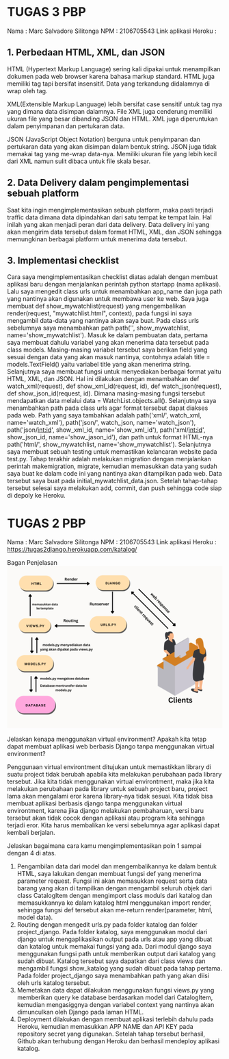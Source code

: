 # TUGAS 3 PBP

Nama : Marc Salvadore Silitonga
NPM  : 2106705543
Link aplikasi Heroku : 

## 1. Perbedaan HTML, XML, dan JSON

HTML (Hypertext Markup Language) sering kali dipakai untuk menampilkan dokumen pada web browser karena bahasa markup standard. HTML juga memiliki tag tapi bersifat insensitif. Data yang terkandung didalamnya di wrap oleh tag.

XML(Extensible Markup Language) lebih bersifat case sensitif untuk tag nya yang dimana data disimpan dalamnya. File XML juga cenderung memiliki ukuran file yang besar dibanding JSON dan HTML. XML juga diperuntukan dalam penyimpanan dan pertukaran data.

JSON (JavaScript Object Notation) berguna untuk penyimpanan dan pertukaran data yang akan disimpan dalam bentuk string. JSON juga tidak memakai tag yang me-wrap data-nya. Memiliki ukuran file yang lebih kecil dari XML namun sulit dibaca untuk file skala besar.


## 2. Data Delivery dalam pengimplementasi sebuah platform

Saat kita ingin mengimplementasikan sebuah platform, maka pasti terjadi traffic data dimana data dipindahkan dari satu tempat ke tempat lain. Hal inilah yang akan menjadi peran dari data delivery. Data delivery ini yang akan mengirim data tersebut dalam format HTML, XML, dan JSON sehingga memungkinan berbagai platform untuk menerima data tersebut.

## 3. Implementasi checklist
Cara saya mengimplementasikan checklist diatas adalah dengan membuat aplikasi baru dengan menjalankan perintah python startapp (nama aplikasi). Lalu saya mengedit class urls untuk menambahkan app_name dan juga path yang nantinya akan digunakan untuk membawa user ke web. Saya juga membuat def show_mywatchlist(request) yang mengembalikan render(request, "mywatchlist.html", context), pada fungsi ini saya mengambil data-data yang nantinya akan saya buat. Pada class urls sebelumnya saya menambahkan path path('', show_mywatchlist, name='show_mywatchlist'). Masuk ke dalam pembuatan data, pertama saya membuat dahulu variabel yang akan menerima data tersebut pada class models. Masing-masing variabel tersebut saya berikan field yang sesuai dengan data yang akan masuk nantinya, contohnya adalah title = models.TextField() yaitu variabel title yang akan menerima string. Selanjutnya saya membuat fungsi untuk menyediakan berbagai format yaitu HTML, XML, dan JSON. Hal ini dilakukan dengan menambahkan def watch_xml(request), def show_xml_id(request, id), def watch_json(request), def show_json_id(request, id). Dimana masing-masing fungsi tersebut mendapatkan data melalui data = WatchList.objects.all(). Selanjutnya saya menambahkan path pada class urls agar format tersebut dapat diakses pada web. Path yang saya tambahkan adalah path('xml/', watch_xml, name='watch_xml'), path('json/', watch_json, name='watch_json'), path('json/<int:id>', show_xml_id, name='show_xml_id'), path('xml/<int:id>', show_json_id, name='show_jason_id'), dan path untuk format HTML-nya path('html/', show_mywatchlist, name='show_mywatchlist'). Selanjutnya saya membuat sebuah testing untuk memastikan kelancaran website pada test.py. Tahap terakhir adalah melakukan migration dengan menjalankan perintah makemigration, migrate, kemudian memasukkan data yang sudah saya buat ke dalam code ini yang nantinya akan ditampilkan pada web. Data tersebut saya buat pada initial_mywatchlist_data.json. 
Setelah tahap-tahap tersebut selesai saya melakukan add, commit, dan push sehingga code siap di depoly ke Heroku.

# TUGAS 2 PBP
Nama : Marc Salvadore Silitonga
NPM  : 2106705543
Link aplikasi Heroku : https://tugas2django.herokuapp.com/katalog/

Bagan Penjelasan
![](bagan.png)

Jelaskan kenapa menggunakan virtual environment? Apakah kita tetap dapat membuat aplikasi web berbasis Django tanpa menggunakan virtual environment?

Penggunaan virtual environtment ditujukan untuk memastikkan library di suatu project tidak berubah apabila kita melakukan perubahaan pada library tersebut. Jika kita tidak menggunakan virtual environtment, maka jika kita melakukan perubahaan pada library untuk sebuah project baru, project lama akan mengalami eror karena library-nya tidak sesuai.
Kita tidak bisa membuat aplikasi berbasis django tanpa menggunakan virtual environtment, karena jika django melakukan pembaharuan, versi baru tersebut akan tidak cocok dengan aplikasi atau program kita sehingga terjadi eror. Kita harus membalikan ke versi sebelumnya agar aplikasi dapat kembali berjalan.

Jelaskan bagaimana cara kamu mengimplementasikan poin 1 sampai dengan 4 di atas.
1. Pengambilan data dari model dan mengembalikannya ke dalam bentuk HTML, saya lakukan dengan membuat fungsi def yang menerima parameter request. Fungsi ini akan memasukkan request serta data barang yang akan di tampilkan dengan mengambil seluruh objek dari class CatalogItem dengan mengimport class moduls dari katalog dan memasukkannya ke dalam katalog html menggunakan import render, sehingga fungsi def tersebut akan me-return render(parameter, html, model data).
2. Routing dengan mengedit urls.py pada folder katalog dan folder project_django. Pada folder katalog, saya menggunakan modul dari django untuk mengaplikasikan output pada urls atau app yang dibuat dan katalog untuk memakai fungsi yang ada. Dari modul django saya menggunakan fungsi path untuk memberikan output dari katalog yang sudah dibuat. Katalog tersebut saya dapatkan dari class views dan mengambil fungsi show_katalog yang sudah dibuat pada tahap pertama. Pada folder project_django saya menambahkan path yang akan diisi oleh urls katalog tersebut.
3. Memetakan data dapat dilakukan menggunakan fungsi views.py yang memberikan query ke database berdasarkan model dari CatalogItem, kemudian mengasiggnya dengan variabel context yang nantinya akan dimunculkan oleh Django pada laman HTML.
4. Deployment dilakukan dengan membuat aplikasi terlebih dahulu pada Heroku, kemudian memasukkan APP NAME dan API KEY pada repository secret yang digunakan. Setelah tahap tersebut berhasil, Github akan terhubung dengan Heroku dan berhasil mendeploy aplikasi katalog.
